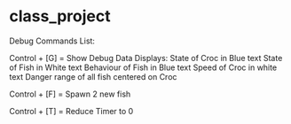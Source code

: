 # class_project

Debug Commands List:

Control + [G] = Show Debug Data
Displays:
	State of Croc in Blue text
	State of Fish in White text
	Behaviour of Fish in Blue text
	Speed of Croc in white text
	Danger range of all fish centered on Croc
	
Control + [F] = Spawn 2 new fish

Control + [T] = Reduce Timer to 0